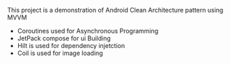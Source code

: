 This project is a demonstration of Android Clean Architecture pattern using MVVM
- Coroutines used for Asynchronous Programming
- JetPack compose for ui Building
- Hilt is used for dependency injetction
- Coil is used for image loading
